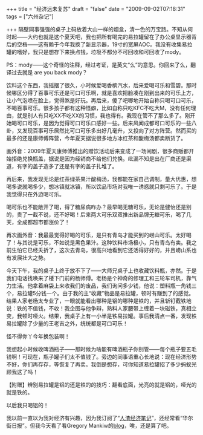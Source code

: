 +++
title = "经济远未复苏"
draft = "false"
date = "2009-09-02T07:18:31"
tags = ["六州杂记"]


+++
隔壁同事强强的桌子上码放着大山一样的烟盒，清一色的万宝路。不知从何时起——大约也就是这个夏天吧，我也把所有喝完的易拉罐留在了办公桌显示器背后的空档——这有赖于今年我换了新显示器，19寸的宽屏AOC。我没有收集易拉罐的嗜好，我只是想存下来换点钱，垃圾不都分不可回收和可回收了mody。

PS：mody——这个奇怪的注释，经过考证，是英文“么”的意思。你回来了么，翻译过去就是 are you back mody？

饮料这个东西，我摇摆了很久，小时候爱喝香槟汽水，后来爱喝可乐和雪碧。那时候哪区分得了百事可乐还是可口可乐啊，就是喜欢把脸凑在刚到出来的可乐上方，让小气泡喷在脸上，觉得煞是好玩。再后来，傻了吧唧地开始自称只喝可口可乐，不喝百事可乐。很多孩子都有这种怪癖，比如自称只吃KFC不吃大M，没有任何理由，就是别人有只吃XX不吃XX的习惯，我也得有。我现在管不了那么多了。刚开始喝可口可乐，是因为觉得可口可乐口感好一些。后来风闻成都可口可乐的一些八卦，又发现百事可乐居然比可口可乐多出好几毫升，又投向了对方阵营。然而买的最多的还是康师傅阵营，今年夏天据说很多地方冰红茶和酸梅汤都卖断货了。

画外音：2009年夏天康师傅推出的赠饮活动后来变成了一场闹剧，很多商贩都开始拒绝兑换瓶盖，据说是因为经销商不给他们兑换。纰漏不知是出在厂商还是渠道，有字的盖子造多了还是有字的盖子扎堆了。

再后来，我发现无论是红茶绿茶果汁酸梅汤，我都能在家自己调制，量大优惠，想喝多说就喝多少，想冰镇就冰镇，所以饮品市场对我唯一诱惑就只剩可乐了。于是我觉得只在外边喝可乐。

喝可乐也不能敞开了喝，得了糖尿病咋办？最早喝无糖可乐，无论是健怡还是别的，贵了一截不说，还不好喝！后来两大可乐双双推出新品牌无糖可乐，喝了几天，全成都超市都涨价了！

再次画外音：我最最觉得好喝的可乐，是只有青岛才能买到的崂山可乐。太好喝了！与其说是可乐，不如说是黑色果汁。这种饮料市场极小，只有青岛有卖。我之前生怕它已经夭折了，这次去青岛，很高兴地看到它还活得好好的，并且崂山系也有发展壮大之势。

今天下午，我的桌子上终于放不下了——大师兄桌子上也收藏饮料瓶，亦然。于是我们电话找唤来了楼下门前的杨师傅。老杨是个神奇的修理工和三轮车司机，靠气力生活。他拿着麻袋上来收我们的废品，我们询问多少钱，他说：塑料瓶一角钱三个，易拉罐5分钱一个。由于我的主“收藏”物品是易拉罐，顿时有赚到了的感觉。结果人家老杨太专业了，一眼就能看出哪种是铝的哪种是铁的，并且斩钉截铁地说：铁的不值钱，不收！我企图与他争辩，熟料人家腰带上缠着一块磁铁，真相立变，我顿时哑火。结果，我桌子上有一小半是铁易拉罐。事后我清点一番，发现铁易拉罐除了少量的王老吉之外，统统都是可口可乐！

怪不得你丫今年换包装啊！

我想起小时候收啤酒瓶子——那时候为啥能有啤酒瓶子你别管——每个瓶子要五毛钱啊！可现在，瓶子罐子们太不值钱了。旁边的同事语重心长地说：现在经济形势不好，你们再存存，等恢复了再卖。我倒是想存，可你知道易拉罐招了多少蚂蚁光顾我这了吗！

【附赠】辨别易拉罐是铝的还是铁的的技巧：翻看底面，光亮的就是铝的，哑光的就是铁的。

以后我只喝铝的！

我以前一直以为我对经济有兴趣，因为我订阅了“[人渣经济笔记][1]”，还经常看“华尔街日报”。但我今天看了看Gregory Mankiw的[blog][2]，唉，还是算了吧。

 [1]: http://kaieconblog.spaces.live.com/blog/
 [2]: http://adxon.com/gregmankiw/